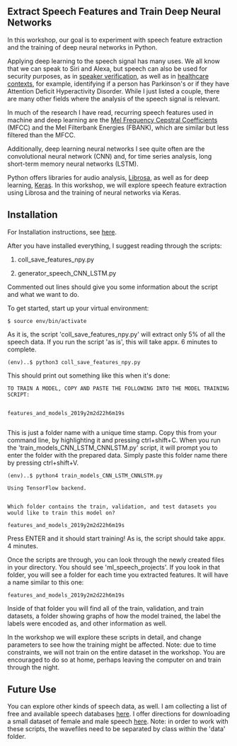  
## Extract Speech Features and Train Deep Neural Networks

In this workshop, our goal is to experiment with speech feature extraction and the training of deep neural networks in Python.

Applying deep learning to the speech signal has many uses. We all know that we can speak to Siri and Alexa, but speech can also be used for security purposes, as in <a href="https://arxiv.org/abs/1803.05427">speaker verification</a>, as well as in <a href="https://www.dw.com/en/voice-analysis-an-objective-diagnostic-tool-based-on-flawed-algorithms/a-17187057">healthcare contexts</a>, for example, identifying if a person has Parkinson's or if they have Attention Deficit Hyperactivity Disorder. While I just listed a couple, there are many other fields where the analysis of the speech signal is relevant.

In much of the research I have read, recurring speech features used in machine and deep learning are the <a href="http://practicalcryptography.com/miscellaneous/machine-learning/guide-mel-frequency-cepstral-coefficients-mfccs/">Mel Frequency Cepstral Coefficients</a> (MFCC) and the Mel Filterbank Energies (FBANK), which are similar but less filtered than the MFCC.

Additionally, deep learning neural networks I see quite often are the convolutional neural network (CNN) and, for time series analysis, long short-term memory neural networks (LSTM). 

Python offers libraries for audio analysis, <a href="https://librosa.github.io/">Librosa</a>, as well as for deep learning, <a href="https://keras.io/">Keras</a>. In this workshop, we will explore speech feature extraction using Librosa and the training of neural networks via Keras. 

## Installation

For Installation instructions, see <a href="https://github.com/a-n-rose/speech-recognition-projects/blob/master/speech_commands/INSTALLATION.md">here</a>.

After you have installed everything, I suggest reading through the scripts:

1) coll_save_features_npy.py

2) generator_speech_CNN_LSTM.py

Commented out lines should give you some information about the script and what we want to do.

To get started, start up your virtual environment:

```
$ source env/bin/activate
```
As it is, the script 'coll_save_features_npy.py' will extract only 5% of all the speech data. If you run the script 'as is', this will take appx. 6 minutes to complete. 

```
(env)..$ python3 coll_save_features_npy.py
```
This should print out something like this when it's done:

```
TO TRAIN A MODEL, COPY AND PASTE THE FOLLOWING INTO THE MODEL TRAINING SCRIPT:


features_and_models_2019y2m2d22h6m19s


```
This is just a folder name with a unique time stamp. Copy this from your command line, by highlighting it and pressing ctrl+shift+C. When you run the 'train_models_CNN_LSTM_CNNLSTM.py' script, it will prompt you to enter the folder with the prepared data. Simply paste this folder name there by pressing ctrl+shift+V.

```
(env)..$ python4 train_models_CNN_LSTM_CNNLSTM.py

Using TensorFlow backend.


Which folder contains the train, validation, and test datasets you would like to train this model on?

features_and_models_2019y2m2d22h6m19s

```

Press ENTER and it should start training! As is, the script should take appx. 4 minutes. 

Once the scripts are through, you can look through the newly created files in your directory. You should see 'ml_speech_projects'. If you look in that folder, you will see a folder for each time you extracted features. It will have a name similar to this one:

```
features_and_models_2019y2m2d22h6m19s
```

Inside of that folder you will find all of the train, validation, and train datasets, a folder showing graphs of how the model trained, the label the labels were encoded as, and other information as well.

In the workshop we will explore these scripts in detail, and change parameters to see how the training might be affected. Note: due to time constraints, we will not train on the entire dataset in the workshop. You are encouraged to do so at home, perhaps leaving the computer on and train through the night. 


## Future Use

You can explore other kinds of speech data, as well. I am collecting a list of free and available speech databases <a href="https://a-n-rose.github.io/2019/01/06/resources-publicly-available-speech-databases.html">here</a>. I offer directions for downloading a small dataset of female and male speech <a href="https://a-n-rose.github.io/2019/01/31/small-female-male-speech-data.html">here</a>. Note: in order to work with these scripts, the wavefiles need to be separated by class within the 'data' folder.
